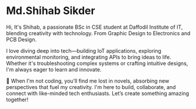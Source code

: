 # Md.Shihab Sikder
Hi, It's Shihab, a passionate BSc in CSE student at Daffodil Institute of IT, blending creativity with technology. From Graphic Design to Electronics and PCB Design.

I love diving deep into tech—building IoT applications, exploring environmental monitoring, and integrating APIs to bring ideas to life. Whether it's troubleshooting complex systems or crafting intuitive designs, I'm always eager to learn and innovate.

📖 When I'm not coding, you’ll find me lost in novels, absorbing new perspectives that fuel my creativity. I'm here to build, collaborate, and connect with like-minded tech enthusiasts. Let’s create something amazing together!
